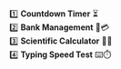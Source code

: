 

1️⃣ **Countdown Timer** ⏳  
2️⃣ **Bank Management** 🏦💳  
3️⃣ **Scientific Calculator** 🧮🔬  
4️⃣ **Typing Speed Test** ⌨️⏱️  

